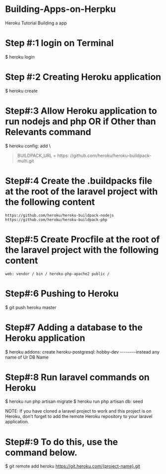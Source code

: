 # Building-Apps-on-Herpku
Heroku Tutorial Building a app

# Step #:1 login on Terminal
$   heroku login

# Step #:2 Creating Heroku application
$   heroku create

# Step#:3 Allow Heroku application to run nodejs and php OR if Other than Relevants command
$ heroku config: add \
> BUILDPACK_URL = https: //github.com/heroku/heroku-buildpack-multi.git
# Step#:4 Create the .buildpacks file at the root of the laravel project with the following content
    https://github.com/heroku/heroku-buildpack-nodejs
    https://github.com/heroku/heroku-buildpack-php

# Step#:5 Create Procfile at the root of the laravel project with the following content
    web: vendor / bin / heroku-php-apache2 public /

# Step#:6 Pushing to Heroku
$   git push heroku master

# Step#7 Adding a database to the Heroku application
$ heroku addons: create heroku-postgresql: hobby-dev --------instead any name of Ur DB Name

# Step#:8 Run laravel commands on Heroku
$   heroku run php artisan migrate
$   heroku run php artisan db: seed

NOTE: If you have cloned a laravel project to work and this project is on Heroku, don't forget to add the remote Heroku repository to your laravel application.

# Step#:9 To do this, use the command below.
$   git remote add heroku https://git.heroku.com/{project-name}.git
